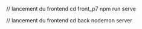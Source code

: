 // lancement du frontend
cd front_p7
npm run serve

// lancement du frontend
cd back
nodemon server



